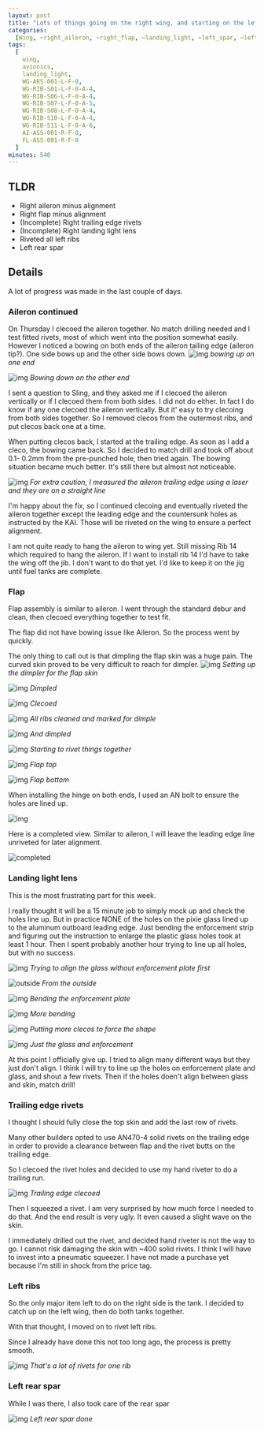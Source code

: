 ```yaml
---
layout: post
title: "Lots of things going on the right wing, and starting on the left"
categories:
  [Wing, ~right_aileron, ~right_flap, ~landing_light, ~left_spar, ~left_ribs]
tags:
  [
    wing,
    avionics,
    landing_light,
    WG-ARS-001-L-F-0,
    WG-RIB-S01-L-F-0-A-4,
    WG-RIB-S06-L-F-0-A-4,
    WG-RIB-S07-L-F-0-A-5,
    WG-RIB-S08-L-F-0-A-4,
    WG-RIB-S10-L-F-0-A-4,
    WG-RIB-S11-L-F-0-A-6,
    AI-ASS-001-R-F-0,
    FL-ASS-001-R-F-0
  ]
minutes: 540
---
```


## TLDR

- Right aileron minus alignment
- Right flap minus alignment
- (Incomplete) Right trailing edge rivets
- (Incomplete) Right landing light lens
- Riveted all left ribs
- Left rear spar

## Details

A lot of progress was made in the last couple of days.

### Aileron continued

On Thursday I clecoed the aileron together. No match drilling needed and I test fitted rivets, most of which went into the position somewhat easily. However I noticed a bowing on both ends of the aileron tailing edge (aileron tip?). One side bows up and the other side bows down.
![img](https://lh3.googleusercontent.com/pw/AP1GczMzxmv5WKzXr95XxKeNZsc7vOqIITYIXzMXboh5ii3SoY-Rse-5cwR8HK5SinOhBUk6zjgLxW6kPqLKmboy0XxFfeEQJLDUzl0YPptwuq7tDDnhIbFBixnPbZEGzuzbVo6kSERysCz3tf3q4kw4Oq7LEg=w3850-h2888-s-no-gm?authuser=3)
_bowing up on one end_

![img](https://lh3.googleusercontent.com/pw/AP1GczM5ktITOoKc_ibJ8yvxbiRcj_DMHTG0hq8YPHMPweneAHqH39-Hbjb_pd39FDDPr70D_-9rSNBEMHmOYtGLY00Jm-u4_gCDyGtjg1IR_twBqfVh0G17y_xZItUFIr0b0suLCSmWddIumo3WewFu79iqRw=w3850-h2888-s-no-gm?authuser=3)
_Bowing down on the other end_

I sent a question to Sling, and they asked me if I clecoed the aileron vertically or if I clecoed them from both sides. I did not do either. In fact I do know if any one clecoed the aileron vertically. But it' easy to try clecoing from both sides together. So I removed clecos from the outermost ribs, and put clecos back one at a time.

When putting clecos back, I started at the trailing edge. As soon as I add a cleco, the bowing came back. So I decided to match drill and took off about 0.1- 0.2mm from the pre-punched hole, then tried again. The bowing situation became much better. It's still there but almost not noticeable.

![img](https://lh3.googleusercontent.com/pw/AP1GczM2yp5ZSfFT_f120ZynjQGcSBf8O1YvNN9JfC6d8h2e5QyxmzCJT4qkQbpamjgBSmvZOP7LgFJE6qfkIk4lNNN_CPEIERtxCz3M-GtGntWpc_m-867c1fpAs3Vb2HI1xQLEpYuSuTKb9d-2v5U6ad8XqQ=w2736-h2052-s-no-gm?authuser=3)
_For extra caution, I measured the aileron trailing edge using a laser and they are on a straight line_

I'm happy about the fix, so I continued clecoing and eventually riveted the aileron together except the leading edge and the countersunk holes as instructed by the KAI. Those will be riveted on the wing to ensure a perfect alignment.

I am not quite ready to hang the aileron to wing yet. Still missing Rib 14 which required to hang the aileron. If I want to install rib 14 I'd have to take the wing off the jib. I don't want to do that yet. I'd like to keep it on the jig until fuel tanks are complete.

### Flap

Flap assembly is similar to aileron. I went through the standard debur and clean, then clecoed everything together to test fit.

The flap did not have bowing issue like Aileron. So the process went by quickly.

The only thing to call out is that dimpling the flap skin was a huge pain. The curved skin proved to be very difficult to reach for dimpler.
![img](https://lh3.googleusercontent.com/pw/AP1GczMTHlYKDQMEpNWUCrtoZt33zoJx-yxUbrpBt6hIYEAW8gW4SvypE3jDF_J_fNW_bNU5GVes1e_s8gXcRxQzzLZF6M_M991zwPReSnhF3KF2HA9ZVjGsraTTz3Ubwrr7GtRBYJLrn2SfIAYdagN6UOiJ0A=w2166-h2888-s-no-gm?authuser=3)
_Setting up the dimpler for the flap skin_

![img](https://lh3.googleusercontent.com/pw/AP1GczPC2mAoJO6poP_czRFpqWKy38BTK9LPJzuFvvuhVCuckUzOdGWCr-dvnp8YTG-Fx9kD4tgcHL5U_GESdc9gyliRaJRXX5b2yNChif7v6D7uqQGXf982mz4pM0EL9fwgzDc4mxdiHOAJgkSYcngYeXJysg=w2166-h2888-s-no-gm?authuser=3)
_Dimpled_

![img](https://lh3.googleusercontent.com/pw/AP1GczMgJPCJbVfuJ_ajc7UwIhv4pg3oEwvyT5bJVeyHy-ouq_GWq1TvzF5mLHcBJrIKrKeB0-2a1AUJ550chWGbhATJqgD3zyD7PG-664OPF18e_XafFyNLlqlvtNCvTuH71SVimpyFZi5s7BrnYxPyVAzXgw=w3850-h2888-s-no-gm?authuser=3)
_Clecoed_

![img](https://lh3.googleusercontent.com/pw/AP1GczPpFaR3zNKDZUoEQTpDrVDo5TcjsFTW_1gSqlM6Vg9ElQF1WWDHexkwi4cS4frw4d9Dgo55jKLqn3OJ6mGfpffonixE0hc3Ilfb1ECEbpAFIbgZwLk0vucZIGkhqZUQ6AcuQk63kD17efXzSGJHyCZHlA=w3850-h2888-s-no-gm?authuser=3)
_All ribs cleaned and marked for dimple_

![img](https://lh3.googleusercontent.com/pw/AP1GczO9IVtxDu5_gQ__fBwcBN9Fa71UuC_IGEMCmpPAPqRF9ginEc2t_buADDqv1QECg6pCFH9MW7DP-hWHqYZhY0GCkA9d-Tq4JR3did346FBlJeV4Q3miwLtAqCO3F2S_FShJ-__bTPmWvVkfvqEK0fc-qg=w3850-h2888-s-no-gm?authuser=3)
_And dimpled_

![img](https://lh3.googleusercontent.com/pw/AP1GczPGqMs5BJO77T5UPxuLGOzjl1DHcOrMmXswxjZ_d2Gf3PkJ_-oUqF0xKwRCBHFyJsdMxXpoOQKU3AiXhCDlVxjARMTGYfgxHPeQIVcDdPGU-N225yNMY68TbNAooQ2guOdd8pXo7hjUy418vGkOtbAL2w=w3850-h2888-s-no-gm?authuser=3)
_Starting to rivet things together_

![img](https://lh3.googleusercontent.com/pw/AP1GczMAO3-rBNsoGcjM8oW_eNZ7MWbQ3xuEc4Qs_WCPHzLKmnBXS42lbnvA8sG16svDmphJKYt-SFj1IQc05_SL3QjaArq3lTPt44KaW3jBb43TLsaOxTyX-hbzS2pWgXTWmjLHJmF_j85wD9MvsDgzXSfGrg=w2166-h2888-s-no-gm?authuser=3)
_Flap top_

![img](https://lh3.googleusercontent.com/pw/AP1GczPO9c6kuU3Ub4_OZVLml0wvLfKEQyqGAo1HWWseB91UNODmVQn5yZN3C9yJ99fJpQu3pI62iraBSztAA9t_2L-5qZt2zeLuN0-__SV-JX04aDgcnFbIxMEGNvDIw2jXVTDKIuKLolqxdnegEmHFfK6jow=w3850-h2888-s-no-gm?authuser=3)
_Flap bottom_

When installing the hinge on both ends, I used an AN bolt to ensure the holes are lined up.

![img](https://lh3.googleusercontent.com/pw/AP1GczMl8nBmUlVXOalzFbtYsTIVdWwVu0i2TZKw8KwyupjbyLt7LN7A_PHGEj1BEJJWGDFmDKx5OxdN00Yck5eBYuzNNe5kEdq4CzbFHWCL_8xv_JB5ko0ieuNV1U9kjEUTrE2TZ748A-9IrGWDYRf9aMPyWw=w2166-h2888-s-no-gm?authuser=3)

Here is a completed view. Similar to aileron, I will leave the leading edge line unriveted for later alignment.

![completed](https://lh3.googleusercontent.com/pw/AP1GczM6scZZDFhfPzY20c1pg5_YHzZeFPbHunjrSkAjWzW3w_OTzqXmzFOnHqxIyYcZO_bgvT4a3Cgb6eMbP5EQ9JC77KxeAy7F3_pFBI1UYi5kFiOguKY4ygvpyDF6jiAeUHqFjIXqnllDJRANjqDlU5_6FA=w3850-h2888-s-no-gm?authuser=3)

### Landing light lens

This is the most frustrating part for this week.

I really thought it will be a 15 minute job to simply mock up and check the holes line up. But in practice NONE of the holes on the pixie glass lined up to the aluminum outboard leading edge. Just bending the enforcement strip and figuring out the instruction to enlarge the plastic glass holes took at least 1 hour. Then I spent probably another hour trying to line up all holes, but with no success.

![img](https://lh3.googleusercontent.com/pw/AP1GczN1UQJgqVaQBQE23Z4izl93H2UEwsjmBkI1Iy6_SEXlUi-YQzih_zk7WEicqB585AVz-VYatvdAk7y4sEvq_B_KAdW7SNZj3ENq_MWmGaoDeV_lMy95NEknjaLTkLtXvB8f098iJCN2UW7kTO4UAzMCJg=w2166-h2888-s-no-gm?authuser=3)
_Trying to align the glass without enforcement plate first_

![outside](https://lh3.googleusercontent.com/pw/AP1GczMXnoG774OTcPDdKxRu3swsrr5_5al7gLEQzpA9Bq3HH_DAc7c5myB1ctOkX4twimW9s5X2mJ_bIBWesDVSNpzvOzEY_MKX4I-j192GlCtHeVPzXP87QMy5YYwtg_dz2fSqZu7sFaKSvPN4bjArA-nvIg=w2166-h2888-s-no-gm?authuser=3)
_From the outside_

![img](https://lh3.googleusercontent.com/pw/AP1GczNCnaNvnmWeP5NZqrMjqYJ-ZKCCbKF-40RutQ42mhiwMXkRS7N7INUbXfmuVYVDDM9Rtbkr-UrdByHRUjRcH97IICVFaN60n57qrcc-Ug5U0f8IE1Z2XaZbFhH5hX6Yqu78Oah5eAlTvXTxjmb3G6M5ZQ=w3850-h2888-s-no-gm?authuser=3)
_Bending the enforcement plate_

![img](https://lh3.googleusercontent.com/pw/AP1GczP8qmZ8BsclO1YBReaKpCSfXS4jbZvbagje6RfbHybyuEqdnREk80ES37t8TiqBjVn9mWb5SGxxdc8sXOnPRXcDk3oln7pRXaAnAKWF2AE1fk6--aBCXuf0u5TQptKy6AqjHhSOMfj57NyXXm51245oDw=w3850-h2888-s-no-gm?authuser=3)
_More bending_

![img](https://lh3.googleusercontent.com/pw/AP1GczMVV24PESKDxV1bVciS9UqlsrsqpO4IQ0CjwkaQXais6HTAw4MCzDo0PUa4hK_CVJipbc89BJKWWDtjmsBMR8bMLf8JsxJVCenRYjuuxV_ywvnCiX89dsYwX4dwPCplBaiauKWBi1VCc4N8yrMpls2WSA=w3850-h2888-s-no-gm?authuser=3)
_Putting more clecos to force the shape_

![img](https://lh3.googleusercontent.com/pw/AP1GczPco373PZ9iBsiaqmRYbp2nGLitVFvtjOiUxDHATa7Yg92EmDC5_EevU39IH53S2WX3yFjgySK6hPBMlViiAbUhi5rqEQmogfx4oMbUavCQTkYKV95HdRNw6PwiDnR11F8KE4K9Qi5Q_YgsyvtXFNrTQA=w3850-h2888-s-no-gm?authuser=3)
_Just the glass and enforcement_

At this point I officially give up. I tried to align many different ways but they just don't align. I think I will try to line up the holes on enforcement plate and glass, and shout a few rivets. Then if the holes doen't align between glass and skin, match drill!

### Trailing edge rivets

I thought I should fully close the top skin and add the last row of rivets.

Many other builders opted to use AN470-4 solid rivets on the trailing edge in order to provide a clearance between flap and the rivet butts on the trailing edge.

So I clecoed the rivet holes and decided to use my hand riveter to do a trailing run.

![img](https://lh3.googleusercontent.com/pw/AP1GczPzfG9fyxNvopEsskqPnsUIiVvyvIe2rtD-RPBKRrYlx5P3Sea_i7lhekARWp1S0uNZB2WZSS9fzTNOoxU4de-SRPZNmIS_BUeNECiwnMFBSrfiUXwjJuLitupui0DH5NqJBPkitklhPmcchUr3HC2JPA=w2166-h2888-s-no-gm?authuser=3)
_Trailing edge clecoed_

Then I squeezed a rivet. I am very surprised by how much force I needed to do that. And the end result is very ugly. It even caused a slight wave on the skin.

I immediately drilled out the rivet, and decided hand riveter is not the way to go. I cannot risk damaging the skin with ~400 solid rivets. I think I will have to invest into a pneumatic squeezer. I have not made a purchase yet because I'm still in shock from the price tag.

### Left ribs

So the only major item left to do on the right side is the tank. I decided to catch up on the left wing, then do both tanks together.

With that thought, I moved on to rivet left ribs.

Since I already have done this not too long ago, the process is pretty smooth.

![img](https://lh3.googleusercontent.com/pw/AP1GczMaP1E8uM1ygvA-r3YZQkdcvmHecEJLoVK9GRCnjYIXMwv6FEMooWk29WaH-iAY9zgAxnysClh8MC7365kDKnjZDNugKeNCRW9riYgyI38yd5eFUOCsjalxeS6uzOBwhxPWoDPxn1pWkHxDU9EL2-BGgw=w2166-h2888-s-no-gm?authuser=3)
_That's a lot of rivets for one rib_

### Left rear spar

While I was there, I also took care of the rear spar

![img](https://lh3.googleusercontent.com/pw/AP1GczPxVPmgYpdgIu-kt5PF3sFjltqEjaI_hxxr7-i-QFoR8YDyr5WZFFqfUs7nQLB_AEvDN_VF8pxAfdRuaGREvjg7PWGri4tm2dOrojnqG2cJ4dVUyT8sk0Xd0NZ44wYbg162-XPcNDSXVDaNdpTd2i1qQg=w2166-h2888-s-no-gm?authuser=3)
_Left rear spar done_
